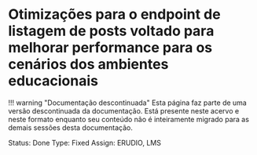 # Otimizações para o endpoint de listagem de posts voltado para melhorar performance para os cenários dos ambientes educacionais

!!! warning "Documentação descontinuada"
    Esta página faz parte de uma versão descontinuada da documentação. Está presente neste acervo e neste formato enquanto seu conteúdo não é inteiramente migrado para as demais sessões desta documentação.



Status: Done
Type: Fixed
Assign: ERUDIO, LMS
